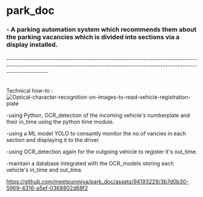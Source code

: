  <h1>park_doc</h1>
<h3>- A parking automation system which recommends them about the parking vacancies which is divided into sections via a display installed.
<h6>-----------------------------------------------------------------------------------------------------------------------------------------------------------------------------</h6>


Technical how-to
:![Optical-character-recognition-on-images-to-read-vehicle-registration-plate](https://github.com/meetpunmiya/park_doc/assets/94193229/2f264200-2799-4c40-ada5-81923ab97a02)

-using Python, OCR_detection of the incoming vehicle's numberplate and their in_time using the python time module.

-using a ML model YOLO to consantly monitor the no.of vancies in each section and displaying it to the driver.

-using OCR_detection again for the outgoing vehicle to register it's out_time.

-maintain a database integrated with the OCR_models storing each vehicle's in_time and out_time.


</h3>


https://github.com/meetpunmiya/park_doc/assets/94193229/3b7d0b30-5969-4316-a5ef-0368802d68f2

